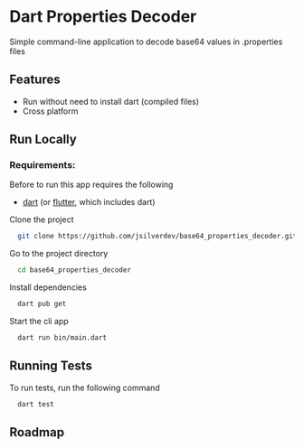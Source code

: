 # Dart Properties Decoder

Simple command-line application to decode base64 values in .properties files

## Features

- Run without need to install dart (compiled files)
- Cross platform

## Run Locally

### Requirements:

Before to run this app requires the following

- [dart](https://dart.dev/get-dart) (or [flutter](https://docs.flutter.dev/get-started/install), which includes dart)

Clone the project

```bash
  git clone https://github.com/jsilverdev/base64_properties_decoder.git
```

Go to the project directory

```bash
  cd base64_properties_decoder
```

Install dependencies

```bash
  dart pub get
```

Start the cli app

```bash
  dart run bin/main.dart
```

## Running Tests

To run tests, run the following command

```bash
  dart test
```

## Roadmap
